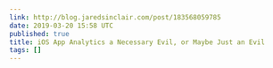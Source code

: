 ```yaml
---
link: http://blog.jaredsinclair.com/post/183568059785
date: 2019-03-20 15:58 UTC
published: true
title: iOS App Analytics a Necessary Evil, or Maybe Just an Evil
tags: []
---
```



